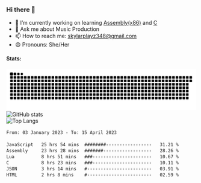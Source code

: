 ### Hi there 👋

- 🔭 I’m currently working on learning [Assembly(x86)](https://github.com/SkylarPlayz348/Assembly-Coding) and [C](https://github.com/SkylarPlayz348/C-Coding)
- 💬 Ask me about Music Production
- 📫 How to reach me: skylarplayz348@gmail.com
- 😄 Pronouns: She/Her

#### Stats:
![Snake](https://raw.githubusercontent.com/Skylarplayz348/Skylarplayz348/snake/github-contribution-grid-snake-dark.svg)
<br>
![GitHub stats](https://github-readme-stats.vercel.app/api?username=skylarplayz348&count_private=true&show_icons=true&theme=omni)
<br>
![Top Langs](https://github-readme-stats.vercel.app/api/top-langs/?username=skylarplayz348&layout=compact&theme=omni)
<!--START_SECTION:waka-->

```text
From: 03 January 2023 - To: 15 April 2023

JavaScript   25 hrs 54 mins  ########-----------------   31.21 %
Assembly     23 hrs 28 mins  #######------------------   28.26 %
Lua          8 hrs 51 mins   ###----------------------   10.67 %
C            8 hrs 23 mins   ###----------------------   10.11 %
JSON         3 hrs 14 mins   #------------------------   03.91 %
HTML         2 hrs 8 mins    #------------------------   02.59 %
```

<!--END_SECTION:waka-->
